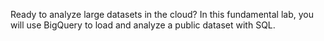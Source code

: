 Ready to analyze large datasets in the cloud? In this fundamental lab, you will use BigQuery to load and analyze a public dataset with SQL.

